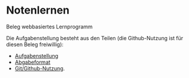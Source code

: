 
# Notenlernen
Beleg webbasiertes Lernprogramm 
  
Die Aufgabenstellung besteht aus den Teilen (die Github-Nutzung ist für diesen Beleg freiwillig):
* [Aufgabenstellung](Beleg-Aufgabenstellung.md)
* [Abgabeformat](Beleg-Abgabeformat.md)
* [Git/Github-Nutzung](https://github.com/HTWDD-RN/RTSP-Streaming/blob/master/git.md).

